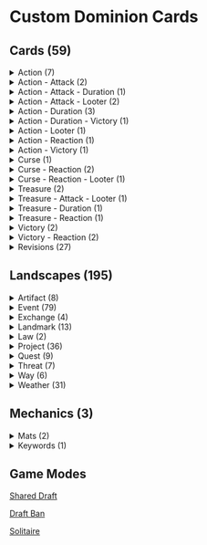 # Custom Dominion Cards

## Cards (59)

<details>
<summary>Action (7)</summary>

[![Blacksmith](/Action/Images/Blacksmith_v0.2.0.png)](/Action/Blacksmith.md)
[![Clairvoyant](/Action/Images/Clairvoyant_v0.1.0.png)](/Action/Clairvoyant.md)
[![Crone](/Action/Images/Crone_v0.1.0.png)](/Action/Crone.md)
[![Forest Path](/Action/Images/Forest_Path_v0.1.png)](/Action/ForestPath.md)
[![Hillside Village](/Action/Images/Hillside_Village_v0.1.0.png)](/Action/HillsideVillage.md)
[![Lord](/Action/Images/Lord_v0.1.0.png)](/Action/Lord.md)
[![Mining Camp](/Action/Images/Mining_Camp_v0.1.0.png)](/Action/MiningCamp.md)

</details>

<details>
<summary>Action - Attack (2)</summary>

[![Greedy Baron](/Action-Attack/Images/Greedy_Baron_v0.1.0.png)](/Action-Attack/GreedyBaron.md)
[![Petard](/Action-Attack/Images/Petard_v0.2.0.png)](/Action-Attack/Petard.md)

</details>

<details>
<summary>Action - Attack - Duration (1)</summary>

[![Longbowman](/Action-Attack-Duration/Images/Longbowman_v0.1.0.png)](/Action-Attack-Duration/Longbowman.md)

</details>

<details>
<summary>Action - Attack - Looter (2)</summary>

[![Hill Giant](/Action-Attack-Looter/Images/Hill_Giant_v0.1.0.png)](/Action-Attack-Looter/HillGiant.md)
[![Titan](/Action-Attack-Looter/Images/Titan_v0.2.0.png)](/Action-Attack-Looter/Titan.md)

</details>

<details>
<summary>Action - Duration (3)</summary>

[![Desert Village](/Action-Duration/Images/Desert_Village_v0.1.0.png)](/Action-Duration/DesertVillage.md)
[![Lakeside Village](/Action-Duration/Images/Lakeside_Village_v0.1.0.png)](/Action-Duration/LakesideVillage.md)
[![Riverside Village](/Action-Duration/Images/Riverside_Village_v0.1.0.png)](/Action-Duration/RiversideVillage.md)

</details>

<details>
<summary>Action - Duration - Victory (1)</summary>

[![Rice Field](/Action-Duration-Victory/Images/Rice_Field_v0.1.png)](/Action-Duration-Victory/RiceField.md)

</details>

<details>
<summary>Action - Looter (1)</summary>

[![Angry Mob](/Action-Looter/Images/Angry_Mob_v0.1.0.png)](/Action-Looter/AngryMob.md)

</details>

<details>
<summary>Action - Reaction (1)</summary>

[![Stronghold](/Action-Reaction/Images/Stronghold_v0.1.0.png)](/Action-Reaction/Stronghold.md)

</details>

<details>
<summary>Action - Victory (1)</summary>

[![Ossuary](/Action-Victory/Images/Ossuary_v0.2.0.png)](/Action-Victory/Ossuary.md)

</details>

<details>
<summary>Curse (1)</summary>

[![Eternal Curse](/Curse/Images/Eternal_Curse_v0.2.0.png)](/Curse/EternalCurse.md)

</details>

<details>
<summary>Curse - Reaction (2)</summary>

[![Brain Sap](/Curse-Reaction/Images/Brain_Sap_v0.2.0.png)](/Curse-Reaction/BrainSap.md)
[![Impending Doom](/Curse-Reaction/Images/Impending_Doom_v0.2.0.png)](/Curse-Reaction/ImpendingDoom.md)

</details>

<details>
<summary>Curse - Reaction - Looter (1)</summary>

[![Decay](/Curse-Reaction-Looter/Images/Decay_v0.2.0.png)](/Curse-Reaction-Looter/Decay.md)

</details>

<details>
<summary>Treasure (2)</summary>

[![Doubloons](/Treasure/Images/Doubloons_v0.3.0.png)](/Treasure/Doubloons.md)
[![Stolen Jewels](/Treasure/Images/Stolen_Jewels_v0.4.0.png)](/Treasure/StolenJewels.md)

</details>

<details>
<summary>Treasure - Attack - Looter (1)</summary>

[![Dragon's Hoard](/Treasure-Attack-Looter/Images/Dragon's_Hoard_v0.2.1.png)](/Treasure-Attack-Looter/DragonsHoard.md)

</details>

<details>
<summary>Treasure - Duration (1)</summary>

[![Buried Treasure](/Treasure-Duration/Images/Buried_Treasure_v0.2.0.png)](/Treasure-Duration/BuriedTreasure.md)

</details>

<details>
<summary>Treasure - Reaction (1)</summary>

[![Foreign Coin](/Treasure-Reaction/Images/Foreign_Coin_v0.2.0.png)](/Treasure-Reaction/ForeignCoin.md)

</details>

<details>
<summary>Victory (2)</summary>

[![Beach](/Victory/Images/Beach_v0.1.0.png)](/Victory/Beach.md)
[![Swamp](/Victory/Images/Swamp_v0.1.png)](/Victory/Swamp.md)

</details>

<details>
<summary>Victory - Reaction (2)</summary>

[![Plains](/Victory-Reaction/Images/Plains_v0.1.png)](/Victory-Reaction/Plains.md)

</details>

<details>
<summary>Revisions (27)</summary>

[![Adventurer](/Revisions/Images/Adventurer_v0.1.0.png)](/Revisions/Adventurer.md)
[![Beggar](/Revisions/Images/Beggar_v0.1.0.png)](/Revisions/Beggar.md)
[![Bureaucrat](/Revisions/Images/Bureaucrat_v0.1.0.png)](/Revisions/Bureaucrat.md) [![Chancellor](/Revisions/Images/Chancellor_v0.1.0.png)](/Revisions/Chancellor.md)
[![Coppersmith](/Revisions/Images/Coppersmith_v0.1.0.png)](/Revisions/Coppersmith.md)
[![Death Cart](/Revisions/Images/Death_Cart_v0.1.0.png)](/Revisions/DeathCart.md)
[![Feast](/Revisions/Images/Feast_v0.1.0.png)](/Revisions/Feast.md)
[![Great Hall](/Revisions/Images/Great_Hall_v0.1.0.png)](/Revisions/GreatHall.md)
[![Duchess](/Revisions/Images/Duchess_v0.1.0.png)](/Revisions/Duchess.md)
[![Harem](/Revisions/Images/Harem_v0.1.0.png)](/Revisions/Harem.md)
[![Harvest](/Revisions/Images/Harvest_v0.1.0.png)](/Revisions/Harvest.md)
[![Island](/Revisions/Images/Island_v0.1.0.png)](/Revisions/Island.md)
[![Mandarin](/Revisions/Images/Mandarin_v0.1.0.png)](/Revisions/Mandarin.md)
[![Masquerade](/Revisions/Images/Masquerade_v0.1.0.png)](/Revisions/Masquerade.md)
[![Mine](/Revisions/Images/Mine_v0.1.0.png)](/Revisions/Mine.md)
[![Mountebank](/Revisions/Images/Mountebank_v0.1.0.png)](/Revisions/Mountebank.md)
[![Philosopher's Stone](/Revisions/Images/Philosopher's_Stone_v0.1.0.png)](/Revisions/PhilosophersStone.md)
[![Pillage](/Revisions/Images/Pillage_v0.1.0.png)](/Revisions/Pillage.md)
[![Rebuild](/Revisions/Images/Rebuild_v0.1.0.png)](/Revisions/Rebuild.md)
[![Saboteur](/Revisions/Images/Saboteur_v0.1.0.png)](/Revisions/Saboteur.md)
[![Scout](/Revisions/Images/Scout_v0.1.0.png)](/Revisions/Scout.md)
[![Secret Chamber](/Revisions/Images/Secret_Chamber_v0.1.0.png)](/Revisions/SecretChamber.md)
[![Spy](/Revisions/Images/Spy_v0.2.0.png)](/Revisions/Spy.md)
[![Tax](/Revisions/Images/Tax_v0.1.0.png)](/Revisions/Tax.md)
[![Taxman](/Revisions/Images/Taxman_v0.1.0.png)](/Revisions/Taxman.md)
[![Thief](/Revisions/Images/Thief_v0.1.0.png)](/Revisions/Thief.md)
[![Transmute](/Revisions/Images/Transmute_v0.1.0.png)](/Revisions/Transmute.md)
[![Woodcutter](/Revisions/Images/Woodcutter_v0.1.0.png)](/Revisions/Woodcutter.md)

</details>

## Landscapes (195)

<details>
<summary>Artifact (8)</summary>

[![Anvil](/Artifact/Images/Anvil_v0.2.0.png)](/Artifact/Anvil.md)
[![Crystal Ball](/Artifact/Images/Crystal_Ball_v0.2.0.png)](/Artifact/CrystalBall.md)
[![Curse of Greed](/Artifact/Images/Curse_of_Greed_v0.1.0.png)](/Artifact/CurseOfGreed.md)
[![Evil Eye](/Artifact/Images/Evil_Eye_v0.1.0.png)](/Artifact/EvilEye.md)
[![Jousting Lance](/Artifact/Images/Jousting_Lance_v0.1.0.png)](/Artifact/JoustingLance.md)
[![Mask](/Artifact/Images/Mask_v0.1.0.png)](/Artifact/Mask.md)
[![Pickaxe](/Artifact/Images/Pickaxe_v0.1.0.png)](/Artifact/Pickaxe.md)
[![Sextant](/Artifact/Images/Sextant_v0.1.0.png)](/Artifact/Sextant.md)

</details>
<details>
<summary>Event (79)</summary>

[![Ambush](/Event/Images/Ambush_v0.3.1.png)](/Event/Ambush.md)
[![Auction](/Event/Images/Auction_v0.2.1.png)](/Event/Auction.md)
[![Bewitch](/Event/Images/Bewitch_v0.1.0.png)](/Event/Bewitch.md)
[![Blockade](/Event/Images/Blockade_v0.2.1.png)](/Event/Blockade.md)
[![Blood Ceremony](/Event/Images/Blood_Ceremony_v0.1.0.png)](/Event/BloodCeremoy.md)
[![Capture Prisoners](/Event/Images/Capture_Prisoners_v0.1.0.png)](/Event/CpaturePrisoners.md)
[![Celebration](/Event/Images/Celebration_v0.1.0.png)](/Event/Celebration.md)
[![Charge](/Event/Images/Charge_v0.2.0.png)](/Event/Charge.md)
[![Charity](/Event/Images/Charity_v0.3.0.png)](/Event/Charity.md)
[![Colonize](/Event/Images/Colonize_v0.1.0.png)](/Event/Colonize.md)
[![Conquer](/Event/Images/Conquer_v0.1.0.png)](/Event/Conquer.md)
[![Crusade](/Event/Images/Crusade_v0.1.0.png)](/Event/Crusade.md)
[![Dark Carnival](/Event/Images/Dark_Carnival_v0.2.0.png)](/Event/DarkCarnival.md)
[![Dark Ritual](/Event/Images/Dark_Ritual_v0.1.0.png)](/Event/DarkRitual.md)
[![Debt Collection](/Event/Images/Debt_Collection_v0.2.0.png)](/Event/DebtCollection.md)
[![Divine](/Event/Images/Divine_v0.1.0.png)](/Event/Divine.md)
[![Evening Feast](/Event/Images/Evening_Feast_v0.1.0.png)](/Event/EveningFeast.md)
[![Excavate](/Event/Images/Excavate_v0.2.0.png)](/Event/Excavate.md)
[![Expand Territory](/Event/Images/Expand_Territory_v0.1.0.png)](/Event/ExpandTerritory.md)
[![Farm](/Event/Images/Farm_v0.2.0.png)](/Event/Farm.md)
[![Funeral Pyre](/Event/Images/Funeral_Pyre_v0.2.0.png)](/Event/FuneralPyre.md)
[![Gather](/Event/Images/Gather_v0.2.0.png)](/Event/Gather.md)
[![Grave Robbery](/Event/Images/Grave_Robbery_v0.2.0.png)](/Event/GraveRobbery.md)
[![Heist](/Event/Images/Heist_v0.4.0.png)](/Event/Heist.md)
[![Herd](/Event/Images/Herd_v0.1.0.png)](/Event/Herd.md)
[![Heroic Sacrifice](/Event/Images/Heroic_Sacrifice_v0.3.0.png)](/Event/HeroicSacrifice.md)
[![Hidden Cache](/Event/Images/Hidden_Cache_v0.1.0.png)](/Event/HiddenCache.md)
[![Hiding the Loot](/Event/Images/Hiding_the_Loot_v0.1.0.png)](/Event/HidingTheLoot.md)
[![Highway Robbery](/Event/Images/Highway_Robbery_v0.2.0.png)](/Event/HighwayRobbery.md)
[![Hire a Local](/Event/Images/Hire_a_Local_v0.1.0.png)](/Event/HireALocal.md)
[![Horse Fair](/Event/Images/Horse_Fair_v0.1.0.png)](/Event/HorseFair.md)
[![Inspire Morale](/Event/Images/Inspire_Morale_v0.2.0.png)](/Event/InspireMorale.md)
[![Invade](/Event/Images/Invade_v0.1.0.png)](/Event/Invade.md)
[![Isolated Retreat](/Event/Images/Isolated_Retreat_v0.1.0.png)](/Event/IsolatedRetreat.md)
[![Joust](/Event/Images/Joust_v0.4.0.png)](/Event/Joust.md)
[![Lone Knight](/Event/Images/Lone_Knight_v0.2.0.png)](/Event/LoneKnight.md)
[![Lone Rider](/Event/Images/Lone_Rider_v0.1.0.png)](/Event/LoneRider.md)
[![Lost Gold](/Event/Images/Lost_Gold_v0.1.0.png)](/Event/LostGold.md)
[![Maelstrom](/Event/Images/Maelstrom_v0.3.0.png)](/Event/Maelstrom.md)
[![Maraud](/Event/Images/Maurad_v0.1.0.png)](/Event/Maraud.md)
[![Masquerade Ball](/Event/Images/Masquerade_Ball_v0.4.0.png)](/Event/MasqueradeBall.md)
[![Meld](/Event/Images/Meld_v0.2.0.png)](/Event/Meld.md)
[![Navigate](/Event/Images/Navigate_v0.1.0.png)](/Event/Navigate.md)
[![Parade](/Event/Images/Parade_v0.1.0.png)](/Event/Parade.md)
[![Peaceful Evening](/Event/Images/Peaceful_Evening_v0.1.0.png)](/Event/Peaceful_Evening.md)
[![Perilous Journey](/Event/Images/Perilous_Journey_v0.2.0.png)](/Event/Perilous_Journey.md)
[![Pirate's Curse](/Event/Images/Pirate's_Curse_v0.1.0.png)](/Event/PiratesCurse.md)
[![Prohibition](/Event/Images/Prohibition_v0.1.0.png)](/Event/Prohibition.md)
[![Rain Fire](/Event/Images/Rain_Fire_v0.2.0.png)](/Event/RainFire.md)
[![Ransack](/Event/Images/Ransack_v0.2.0.png)](/Event/Ransack.md)
[![Recruit](/Event/Images/Recruit_v0.1.0.png)](/Event/Recruit.md)
[![Reduce to Ashes](/Event/Images/Reduce_to_Ashes_v0.1.0.png)](/Event/ReduceToAshes.md)
[![Refuge](/Event/Images/Refuge_v0.1.0.png)](/Event/Refuge.md)
[![Repent](/Event/Images/Repent_v0.1.0.png)](/Event/Repent.md)
[![Reserve](/Event/Images/Reserve_v0.1.0.png)](/Event/Reserve.md)
[![Return Home](/Event/Images/Return_Home_v0.1.0.png)](/Event/ReturnHome.md)
[![Revise](/Event/Images/Revise_v0.1.0.png)](/Event/Revise.md)
[![Roaming Caravan](/Event/Images/Roaming_Caravan_v0.1.0.png)](/Event/RoamingCaravan.md)
[![Sacrificial Pact](/Event/Images/Sacrificial_Pact_v0.2.0.png)](/Event/SacrificialPact.md)
[![Safeguard](/Event/Images/Safeguard_v0.2.0.png)](/Event/Safeguard.md)
[![Search Party](/Event/Images/Search_Party_v0.2.0.png)](/Event/SearchParty.md)
[![Shady Deal](/Event/Images/Shady_Deal_v0.2.0.png)](/Event/ShadyDeal.md)
[![Shopping Spree](/Event/Images/Shopping_Spree_v0.1.0.png)](/Event/ShoppingSpree.md)
[![Siege](/Event/Images/Siege_v0.2.0.png)](/Event/Siege.md)
[![Smuggling Ring](/Event/Images/Smuggling_Ring_v0.1.0.png)](/Event/SmugglingRing.md)
[![Stiff Loan](/Event/Images/Stiff_Loan_v0.2.0.png)](/Event/StiffLoan.md)
[![Street Bargain](/Event/Images/Street_Bargain_v0.1.0.png)](/Event/StreetBargain.md)
[![Surrender](/Event/Images/Surrender_v0.1.0.png)](/Event/Surrender.md)
[![Tarot Reading](/Event/Images/Tarot_Reading_v0.3.0.png)](/Event/TarotReading.md)
[![Travelling Bath House](/Event/Images/Travelling_Bath_House_v0.1.0.png)](/Event/TravellingBathHouse.md)
[![Treasure Hunt](/Event/Images/Treasure_Hunt_v0.1.0.png)](/Event/TreasureHunt.md)
[![Trek](/Event/Images/Trek_v0.2.0.png)](/Event/Trek.md)
[![Unearthed Riches](/Event/Images/Unearthed_Riches_v0.1.png)](/Event/Unearthed_Riches.md)
[![Usurp the Duke](/Event/Images/Usurp_the_Duke_v0.2.0.png)](/Event/UsurpTheDuke.md)
[![Volley](/Event/Images/Volley_v0.1.0.png)](/Event/Volley.md)
[![Voyage](/Event/Images/Voyage_v0.1.0.png)](/Event/Voyage.md)
[![Wetlands Trek](/Event/Images/Wetlands_Trek_v0.1.0.png)](/Event/WetlandsTrek.md)
[![Winter Hunt](/Event/Images/Winter_Hunt_v0.1.0.png)](/Event/WinterHunt.md)
[![Winter Patrol](/Event/Images/Winter_Patrol_v0.2.0.png)](/Event/WinterPatrol.md)

</details>
<details>
<summary>Exchange (4)</summary>

[![Borrow](/Exchange/Images/Borrow_v0.1.0.png)](/Exchange/Borrow.md)
[![Confess](/Exchange/Images/Confess_v0.1.0.png)](/Exchange/Confess.md)
[![Indentured Servitude](/Exchange/Images/Indentured_Servitude_v0.1.0.png)](/Exchange/IndenturedServitude.md)
[![Smuggle](/Exchange/Images/Smuggle_v0.1.0.png)](/Exchange/Smuggle.md)

</details>
<details>
<summary>Landmark (13)</summary>

[![Barren Wasteland](/Landmark/Images/Barren_Wasteland_v0.3.0.png)](/Landmark/BarrenWasteland.md)
[![Blockhouse](/Landmark/Images/Blockhouse_v0.1.0.png)](/Landmark/Blockhouse.md)
[![Crone's Hut](/Landmark/Images/Crone's_Hut_v0.1.png)](/Landmark/CronesHut.md)
[![Foundry](/Landmark/Images/Foundry_v0.2.0.png)](/Landmark/Foundry.md)
[![Guild Hall](/Landmark/Images/Guild_Hall_v0.2.0.png)](/Landmark/GuildHall.md)
[![Infested Sewers](/Landmark/Images/Infested_Sewers_v0.1.0.png)](/Landmark/InfestedSewers.md)
[![Jungle Ruins](/Landmark/Images/Jungle_Ruins_v0.2.0.png)](/Landmark/JungleRuins.md)
[![Monolith](/Landmark/Images/Monolith_v0.1.0.png)](/Landmark/Monolith.md)
[![Roadway](/Landmark/Images/Roadway_v0.1.0.png)](/Landmark/Roadway.md)
[![Rubble](/Landmark/Images/Rubble_v0.1.1.png)](/Landmark/Rubble.md)
[![Secluded Temple](/Landmark/Images/Secluded_Temple_v0.1.0.png)](/Landmark/SecludedTemple.md)
[![Shipwreck](/Landmark/Images/Shipwreck_v0.3.0.png)](/Landmark/Shipwreck.md)
[![Village Square](/Landmark/Images/Village_Square_v0.1.0.png)](/Landmark/VillageSquare.md)

</details>

<details>
<summary>Law (2)</summary>

[![Restoration](/Law/Images/Restoration_v0.1.0.png)](/Law/Restoration.md)
[![Trade Sanctions](/Law/Images/Trade_Sanctions_v0.1.0.png)](/Law/TradeSanctions.md)

</details>

<details>
<summary>Project (36)</summary>

[![Ancient Temple](/Project/Images/Ancient_Temple_v0.2.0.png)](/Project/AncientTemple.md)
[![Asylum](/Project/Images/Asylum_v0.1.0.png)](/Project/Asylum.md)
[![Bustling Market](/Project/Images/Bustling_Market_v0.1.0.png)](/Project/BustlingMarket.md)
[![Campaign](/Project/Images/Campaign_v0.1.0.png)](/Project/Campaign.md)
[![Capitol](/Project/Images/Capitol_v0.1.0.png)](/Project/Capitol.md)
[![Copppersmith](/Project/Images/Coppersmith_v0.2.0.png)](/Project/Coppersmith.md)
[![Cottage](/Project/Images/Cottage_v0.2.0.png)](/Project/Cottage.md)
[![Crenellations](/Project/Images/Crenellations_v0.1.0.png)](/Project/Crenellations.md)
[![Crypt](/Project/Images/Crypt_v0.1.0.png)](/Project/Crypt.md)
[![Dry Dock](/Project/Images/Dry_Dock_v0.1.0.png)](/Project/DryDock.md)
[![Foundry](/Project/Images/Foundry_v0.1.0.png)](/Project/Foundry.md)
[![Harbour](/Project/Images/Harbour_v0.2.0.png)](/Project/Harbour.md)
[![Hidden Passage](/Project/Images/Hidden_Passage_v0.1.0.png)](/Project/HiddenPassage.md)
[![Hunting Dogs](/Project/Images/Hunting_Dogs_v0.1.0.png)](/Project/HuntingDogs.md)
[![Husbandry](/Project/Images/Husbandry_v0.2.0.png)](/Project/Husbandry.md)
[![Iron Casting](/Project/Images/Iron_Casting_v0.2.0.png)](/Project/IronCasting.md)
[![Irrigation](/Project/Images/Irrigation_v0.1.0.png)](/Project/Irrigation.md)
[![Marketplace](/Project/Images/Marketplace_v0.2.0.png)](/Project/Marketplace.md)
[![Mercantilism](/Project/Images/Mercantilism_v0.3.0.png)](/Project/Mercantilism.md)
[![Placer Mines](/Project/Images/Placer_Mines_v0.1.0.png)](/Project/PlacerMines.md)
[![Printing Press](/Project/Images/Printing_Press_v0.1.0.png)](/Project/PrintingPress.md)
[![Raiding Party](/Project/Images/Raiding_Party_v0.2.0.png)](/Project/RaidingParty.md)
[![Reinforcements](/Project/Images/Reinforcements_v0.3.0.png)](/Project/Reinforcements.md)
[![Restoration](/Project/Images/Restoration_v0.1.0.png)](/Project/Restoration.md)
[![Sheltered Dock](/Project/Images/Sheltered_Dock_v0.1.0.png)](/Project/ShelteredDock.md)
[![The Midas Touch](/Project/Images/The_Midas_Touch_v0.1.0.png)](/Project/TheMidasTouch.md)
[![Theocracy](/Project/Images/Theocracy_v0.1.0.png)](/Project/Theocracy.md)
[![Tournament Square](/Project/Images/Tournament_Square_v0.1.0.png)](/Project/TournamentSquare.md)
[![Town Hall](/Project/Images/Town_Hall_v0.1.0.png)](/Project/TownHall.md)
[![Trade Sanctions](/Project/Images/Trade_Sanctions_v0.2.0.png)](/Project/TradeSanctions.md)
[![Treaty](/Project/Images/Treaty_v0.1.0.png)](/Project/Treaty.md)
[![Trebuchet](/Project/Images/Trebuchet_v0.3.0.png)](/Project/Trebuchet.md)
[![Uncover Secrets](/Project/Images/Uncover_Secrets_v0.1.0.png)](/Project/UncoverSecrets.md)
[![Underground Tunnel](/Project/Images/Underground_Tunnel_v0.1.0.png)](/Project/UndergroundTunnel.md)
[![Underworld Gate](/Project/Images/Underworld_Gate_v0.1.0.png)](/Project/UnderworldGate.md)
[![Wonder](/Project/Images/Wonder_v0.3.0.png)](/Project/Wonder.md)

</details>

<details>
<summary>Quest (9)</summary>

[![Demonic Pact](/Quest/Images/Demonic_Pact_v0.4.0.png)](/Quest/DemonicPact.md)
[![Desert Journey](/Quest/Images/Desert_Journey_v0.3.3.png)](/Quest/DesertJourney.md)
[![Expand Territory](/Quest/Images/Expand_Territory_v0.1.2.png)](/Quest/ExpandTerritory.md)
[![Hire a Local](/Quest/Images/Hire_a_Local_v0.2.0.png)](/Quest/HireALocal.md)
[![Hunt for Bounty](/Quest/Images/Hunt_for_Bounty_v0.3.0.png)](/Quest/HuntForBounty.md)
[![Isolated Retreat](/Quest/Images/Isolated_Retreat_v0.2.0.png)](/Quest/IsolatedRetreat.md)
[![Shopping Spree](/Quest/Images/Shopping_Spree_v0.1.1.png)](/Quest/ShoppingSpree.md)
[![Take Hostages](/Quest/Images/Take_Hostages_v0.1.1.png)](/Quest/TakeHostages.md)
[![Winter Hunt](/Quest/Images/Winter_Hunt_v0.4.0.png)](/Quest/WinterHunt.md)

</details>

<details>
<summary>Threat (7)</summary>

[![Bandits](/Threat/Images/Bandits_v0.1.0.png)](/Threat/Bandits.md)
[![Blizzard](/Threat/Images/Blizzard_v0.1.0.png)](/Threat/Blizzard.md)
[![Dragon](/Threat/Images/Dragon_v0.1.0.png)](/Threat/Dragon.md)
[![Pirates](/Threat/Images/Pirates_v0.1.0.png)](/Threat/Pirates.md)
[![Secret Cult](/Threat/Images/Secret_Cult_v0.1.0.png)](/Threat/SecretCult.md)
[![Spirits](/Threat/Images/Spirits_v0.1.0.png)](/Threat/Spirits.md)
[![Swamp Hag](/Threat/Images/Swamp_Hag_v0.1.0.png)](/Threat/SwampHag.md)

</details>
<details>
<summary>Way (6)</summary>

[![Way of the Bat](/Way/Images/Way_of_the_Bat_v0.1.0.png)](/Way/WayOfTheBat.md)
[![Way of the Bee](/Way/Images/Way_of_the_Bee_v0.2.0.png)](/Way/WayOfTheBee.md)
[![Way of the Crow](/Way/Images/Way_of_the_Crow_v0.1.0.png)](/Way/WayOfTheCrow.md)
[![Way of the Panda](/Way/Images/Way_of_the_Panda_v0.1.0.png)](/Way/WayOfThePanda.md)
[![Way of the Parrot](/Way/Images/Way_of_the_Parrot_v0.2.0.png)](/Way/WayOfTheParrot.md)
[![Way of the Raven](/Way/Images/Way_of_the_Raven_v0.1.0.png)](/Way/WayOfTheRaven.md)

</details>

<details>
<summary>Weather (31)</summary>

[![Aurora Borealis](/Weather/Images/Aurora_Borealis_v0.1.0.png)](/Weather/AuroraBorealis.md)
[![Autumn Breeze](/Weather/Images/Autumn_Breeze_v0.1.0.png)](/Weather/AutumnBreeze.md)
[![Blizzard](/Weather/Images/Blizzard_v0.1.0.png)](/Weather/Blizzard.md)
[![Breeze](/Weather/Images/Breeze_v0.1.0.png)](/Weather/Breeze.md)
[![Calm](/Weather/Images/Calm_v0.1.0.png)](/Weather/Calm.md)
[![Clear Skies](/Weather/Images/Clear_Skies_v0.1.0.png)](/Weather/ClearSkies.md)
[![Cloudy](/Weather/Images/Cloudy_v0.1.0.png)](/Weather/Cloudy.md)
[![Cyclone](/Weather/Images/Cyclone_v0.1.0.png)](/Weather/Cyclone.md)
[![Drought](/Weather/Images/Drought_v0.2.0.png)](/Weather/Drought.md)
[![Dust Storm](/Weather/Images/Dust_Storm_v0.1.0.png)](/Weather/Drought.md)
[![Firestorm](/Weather/Images/Firestorm_v0.1.0.png)](/Weather/Firestorm.md)
[![Flash Flood](/Weather/Images/Flash_Flood_v0.2.0.png)](/Weather/FlashFlood.md)
[![Fog](/Weather/Images/Fog_v0.2.0.png)](/Weather/Fog.md)
[![Gale](/Weather/Images/Gale_v0.1.0.png)](/Weather/Gale.md)
[![Heat Wave](/Weather/Images/Heat_Wave_v0.1.0.png)](/Weather/HeatWave.md)
[![Humid](/Weather/Images/Humid_v0.1.0.png)](/Weather/Humid.md)
[![Light Showers](/Weather/Images/Light_Showers_v0.1.0.png)](/Weather/LightShowers.md)
[![Lunar Eclipse](/Weather/Images/Lunar_Eclipse_v0.1.0.png)](/Weather/LunarEclipse.md)
[![Mist](/Weather/Images/Mist_v0.1.0.png)](/Weather/Mist.md)
[![Plague](/Weather/Images/Plague_v0.1.0.png)](/Weather/Plague.md)
[![Powder Snow](/Weather/Images/Powder_Snow_v0.1.0.png)](/Weather/PowderSnow.md)
[![Rainbow](/Weather/Images/Rainbow_v0.1.0.png)](/Weather/Rainbow.md)
[![Snow Storm](/Weather/Images/Snow_Storm_v0.1.0.png)](/Weather/SnowStorm.md)
[![Solar Eclipse](/Weather/Images/Solar_Eclipse_v0.1.0.png)](/Weather/SolarEclipse.md)
[![Spring Blossom](/Weather/Images/Spring_Blossom_v0.1.0.png)](/Weather/SpringBlossom.md)
[![Sunny](/Weather/Images/Sunny_v0.1.0.png)](/Weather/Sunny.md)
[![Thunderstorm](/Weather/Images/Thunderstorm_v0.1.0.png)](/Weather/Thunderstorm.md)
[![Warm Front](/Weather/Images/Warm_Front_v0.1.0.png)](/Weather/WarmFront.md)
[![Water Spout](/Weather/Images/Water_Spout_v0.1.0.png)](/Weather/WaterSpout.md)
[![Wildfire](/Weather/Images/Wildfire_v0.1.0.png)](/Weather/Wildfire.md)
[![Zephyr](/Weather/Images/Zephyr_v0.1.0.png)](/Weather/Zephyr.md)

</details>

## Mechanics (3)

<details>
<summary>Mats (2)</summary>

[![Export](/Mechanics/Images/Export.png)](/Mechanics/Export.md)

[![Worshippers](/Mechanics/Images/Worshippers.png)](/Mechanics/Worshippers.md)

</details>

<details>
<summary>Keywords (1)</summary>

[Lock](/Mechanics/Lock.md)

</details>

## Game Modes

[Shared Draft](/GameModes/SharedDraft.md)

[Draft Ban](/GameModes/DraftBan.md)

[Solitaire](/GameModes/Solitaire.md)
